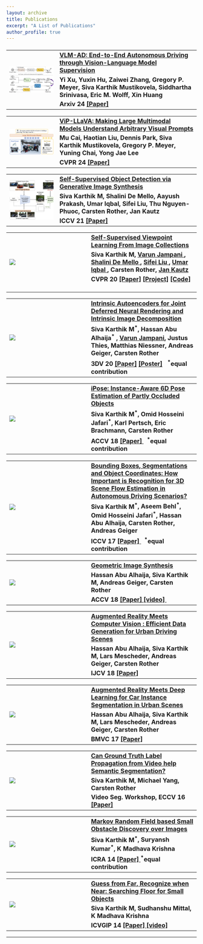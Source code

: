 ```yaml
---
layout: archive
title: Publications
excerpt: "A List of Publications"
author_profile: true
---
```


<h1 style="font-size:1.15em">

<table>
  <tr>
    <td width="25%">  <a href="/images/vlmad_teaser.png"><img src="/images/vlmad_teaser.png" align="left" width="200"/></a>  </td>
    <td width="70%">  <a href="https://arxiv.org/abs/2412.14446"> 
    <strong>VLM-AD: End-to-End Autonomous Driving through Vision-Language Model Supervision</strong> </a>
    <div style="line-height:30%;"><br></div>
    Yi Xu, Yuxin Hu, Zaiwei Zhang, Gregory P. Meyer, Siva Karthik Mustikovela, Siddhartha Srinivasa, Eric M. Wolff, Xin Huang
    <div style="line-height:30%;"><br></div>      
    <strong> Arxiv 24 </strong> <a href="https://arxiv.org/pdf/2412.14446"> [Paper]</a> &nbsp;  
    </td> 
  </tr>
</table>
  
<table>
  <tr>
    <td width="25%">  <a href="/images/vipllava_teaser.png"><img src="/images/vipllava_teaser.png" align="left" width="200"/></a>  </td>
    <td width="70%">  <a href="https://arxiv.org/abs/2312.00784"> 
    <strong>ViP-LLaVA: Making Large Multimodal Models Understand Arbitrary Visual Prompts</strong> </a>
    <div style="line-height:30%;"><br></div>
    Mu Cai, Haotian Liu, Dennis Park, Siva Karthik Mustikovela, Gregory P. Meyer, Yuning Chai, Yong Jae Lee
    <div style="line-height:30%;"><br></div>      
    <strong> CVPR 24 </strong> <a href="https://openaccess.thecvf.com/content/CVPR2024/papers/Cai_ViP-LLaVA_Making_Large_Multimodal_Models_Understand_Arbitrary_Visual_Prompts_CVPR_2024_paper.pdf"> [Paper]</a> &nbsp;  
    </td> 
  </tr>
</table>
  
<table>
  <tr>
    <td width="25%">  <a href="/images/ssod_teaser.png"><img src="/images/ssod_teaser.png" align="left" width="200"/></a>  </td>
    <td width="70%">  <a href="https://arxiv.org/abs/2110.09848"> 
    <strong>Self-Supervised Object Detection via Generative Image Synthesis</strong> </a>
    <div style="line-height:30%;"><br></div>
    <strong>Siva Karthik M</strong>,  Shalini De Mello, Aayush Prakash, Umar Iqbal, Sifei Liu, Thu Nguyen-Phuoc, Carsten Rother, Jan Kautz
    <div style="line-height:30%;"><br></div>      
    <strong> ICCV 21 </strong> <a href="https://arxiv.org/pdf/2110.09848"> [Paper]</a> &nbsp;  
    </td> 
  </tr>
</table>

<table>
  <tr>
    <td width="25%">  <a href="/images/ssv_full.gif"><img src="/images/ssv_small.gif" align="left" width="200"/></a>  </td>
    <td width="70%">    <a href="/docs/ssv_cvpr20.pdf"> 
    <strong>Self-Supervised Viewpoint Learning From Image Collections</strong> </a>
    <div style="line-height:30%;"><br></div>      
    <strong>Siva Karthik M</strong>, <a href="https://varunjampani.github.io/"> Varun Jampani </a>, <a href="https://research.nvidia.com/person/shalini-gupta"> Shalini De Mello </a>, <a href="https://www.sifeiliu.net/"> Sifei Liu </a>, <a href="http://www.umariqbal.info/"> Umar Iqbal </a>, Carsten Rother, <a href="http://jankautz.com/"> Jan Kautz </a>
    <div style="line-height:30%;"><br></div>      
    <strong> CVPR 20 </strong> <a href="/docs/ssv_cvpr20.pdf"> [Paper]</a> <a href="https://research.nvidia.com/publication/2020-03_Self-Supervised-Viewpoint-Learning"> [Project]</a> <a href="https://github.com/NVlabs/SSV"> [Code]</a> &nbsp;  
    </td> 
  </tr>
</table>

<table>
  <tr>
    <td width="25%">  <a href="/images/intrinsic_3dv_20_1.gif"><img src="/images/intrinsic_3dv_20_1.gif" align="left" width="200"/></a>  </td>
    <td width="70%">    <a href="/docs/intrinsic_3dv_20.pdf"> 
    <strong>Intrinsic Autoencoders for Joint Deferred Neural Rendering and Intrinsic Image Decomposition</strong> </a>
    <div style="line-height:30%;"><br></div>      
    <strong>Siva Karthik M<sup>*</sup></strong>, <a>Hassan Abu Alhaija<sup>*</sup> </a>, <a href="https://varunjampani.github.io/">Varun Jampani</a>, <a>Justus Thies</a>, <a>Matthias Niessner</a>, <a>Andreas Geiger</a>, <a>Carsten Rother</a>
    <div style="line-height:30%;"><br></div>      
    <strong> 3DV 20 </strong> <a href="/docs/intrinsic_3dv_20.pdf"> [Paper]</a> <a href="/docs/intrinsic_3dv_20_p.pdf"> [Poster]</a> &nbsp; <sup>*</sup>equal contribution 
    </td> 
  </tr>
</table>
<table>
  <tr>
    <td width="25%">    <img src="/images/ipose.png" align="left" width="200"/>    </td>
    <td width="70%">    <a href="/docs/ipose.pdf"> 
    <strong> iPose: Instance-Aware 6D Pose Estimation of Partly Occluded Objects </strong> </a>
    <div style="line-height:30%;"><br></div>      
    <strong>Siva Karthik M<sup>*</sup></strong>, Omid Hosseini Jafari<sup>*</sup>, Karl Pertsch, Eric Brachmann, Carsten Rother
    <div style="line-height:30%;"><br></div>      
    <strong> ACCV 18 </strong> <a href="/docs/ipose.pdf"> [Paper] </a> &nbsp; <sup>*</sup>equal contribution 
    </td> 
  </tr>
</table>
<table>
  <tr>
    <td width="25%">    <img src="/images/iccv.png" align="left" width="200"/>    </td>
    <td width="70%">    <a href="/docs/iccv17.pdf"> 
    <strong>Bounding Boxes, Segmentations and Object Coordinates: How Important is Recognition for 3D Scene Flow Estimation in Autonomous Driving Scenarios?</strong> </a>
    <div style="line-height:30%;"><br></div>      
    <strong>Siva Karthik M<sup>*</sup></strong>, Aseem Behl<sup>*</sup>, Omid Hosseini Jafari<sup>*</sup>, Hassan Abu Alhaija, Carsten Rother, Andreas Geiger
    <div style="line-height:30%;"><br></div>      
    <strong> ICCV 17 </strong> <a href="/docs/iccv17.pdf"> [Paper] </a> &nbsp; <sup>*</sup>equal contribution    
    </td> 
  </tr>
</table>
<table>
  <tr>
    <td width="25%">    <img src="/images/gis.png" align="left" width="200"/>    </td>
    <td width="70%">    <a href="/docs/gis.pdf"> 
    <strong> Geometric Image Synthesis </strong> </a>
    <div style="line-height:30%;"><br></div>      
    Hassan Abu Alhaija, <strong>Siva Karthik M</strong>, Andreas Geiger, Carsten Rother
    <div style="line-height:30%;"><br></div>      
    <strong> ACCV 18 </strong> <a href="/docs/gis.pdf"> [Paper] </a> <a href="https://drive.google.com/file/d/1A1GkR2xCdUb1ORHh7bEqxr8fRH0kM7Am/view"> [video] </a> &nbsp;
    </td> 
  </tr>
</table>
  
<table>
  <tr>
    <td width="25%">    <img src="/images/ijcv.png" align="left" width="200"/>    </td>
    <td width="70%">    <a href="/docs/AbuAlhaija2018_Article_AugmentedRealityMeetsComputerV.pdf"> 
    <strong> Augmented Reality Meets Computer Vision : Efficient Data Generation for Urban Driving Scenes</strong> </a>
    <div style="line-height:30%;"><br></div>      
    Hassan Abu Alhaija, <strong>Siva Karthik M</strong>, Lars Mescheder, Andreas Geiger, Carsten Rother
    <div style="line-height:30%;"><br></div>      
    <strong> IJCV 18 </strong> <a href="/docs/AbuAlhaija2018_Article_AugmentedRealityMeetsComputerV.pdf"> [Paper] </a>    
    </td> 
  </tr>
</table>
<table>
  <tr>
    <td width="25%">    <img src="/images/ijcv.png" align="left" width="200"/>    </td>
    <td width="70%">    <a href="/docs/Alhaija2017BMVC.pdf"> 
    <strong> Augmented Reality Meets Deep Learning for Car Instance Segmentation in Urban Scenes </strong> </a>
    <div style="line-height:30%;"><br></div>      
    Hassan Abu Alhaija, <strong>Siva Karthik M</strong>, Lars Mescheder, Andreas Geiger, Carsten Rother
    <div style="line-height:30%;"><br></div>      
    <strong> BMVC 17 </strong> <a href="/docs/Alhaija2017BMVC.pdf"> [Paper] </a>    
    </td> 
  </tr>
</table>
<table>
  <tr>
    <td width="25%">    <img src="/images/eccvw.png" align="left" width="200"/>    </td>
    <td width="70%">    <a href="/docs/siva_et_al_eccvw_2016.pdf"> 
    <strong> Can Ground Truth Label Propagation from Video help Semantic Segmentation? </strong> </a>
    <div style="line-height:30%;"><br></div>      
    <strong>Siva Karthik M</strong>, Michael Yang, Carsten Rother
    <div style="line-height:30%;"><br></div>      
    Video Seg. Workshop,<strong> ECCV 16 </strong> <a href="/docs/siva_et_al_eccvw_2016.pdf"> [Paper] </a>    
    </td> 
  </tr>
</table>
<table>
  <tr>
    <td width="25%">    <img src="/images/icra14.png" align="left" width="200"/>    </td>
    <td width="70%">    <a href="/docs/Suryansh_etal_ICRA_14.pdf"> 
    <strong> Markov Random Field based Small Obstacle Discovery over Images </strong> </a>
    <div style="line-height:30%;"><br></div>      
    <strong>Siva Karthik M<sup>*</sup></strong>, Suryansh Kumar<sup>*</sup>, K Madhava Krishna
    <div style="line-height:30%;"><br></div>      
    <strong> ICRA 14 </strong> <a href="/docs/Suryansh_etal_ICRA_14.pdf"> [Paper] </a> <sup>*</sup>equal contribution   
    </td> 
  </tr>
</table>
<table>
  <tr>
    <td width="25%">    <img src="/images/icvgip.png" align="left" width="200"/>    </td>
    <td width="70%">    <a href="/docs//Siva_etal_ICVGIP_14.pdf"> 
    <strong> Guess from Far, Recognize when Near: Searching Floor for Small Objects </strong> </a>
    <div style="line-height:30%;"><br></div>      
    <strong>Siva Karthik M</strong>, Sudhanshu Mittal, K Madhava Krishna
    <div style="line-height:30%;"><br></div>      
    <strong> ICVGIP 14 </strong> <a href="/docs//Siva_etal_ICVGIP_14.pdf"> [Paper] </a>  <a href="https://www.youtube.com/watch?v=4ZpH4LM7EO0"> [video] </a>   
    </td> 
  </tr>
</table>
<hr>


</h1>

<script>
  (function(i,s,o,g,r,a,m){i['GoogleAnalyticsObject']=r;i[r]=i[r]||function(){
  (i[r].q=i[r].q||[]).push(arguments)},i[r].l=1*new Date();a=s.createElement(o),
  m=s.getElementsByTagName(o)[0];a.async=1;a.src=g;m.parentNode.insertBefore(a,m)
  })(window,document,'script','//www.google-analytics.com/analytics.js','ga');
  ga('create', 'UA-59912294-1', 'auto');
  ga('send', 'pageview');
</script>
